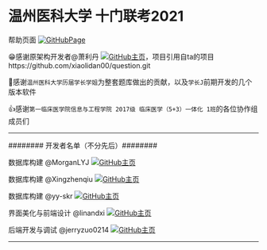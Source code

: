 # 温州医科大学 十门联考2021

帮助页面 [![GitHubPage](https://img.shields.io/badge/Powered_by_GitHub_Page-jerryzuo0214.github.io-green)](https://jerryzuo0214.github.io/Integrated_Examination_Of_Ten_Subjects_WMU/)

:grin:感谢原架构开发者@萧利丹 [![GitHub主页](https://img.shields.io/badge/Originated_by-xiaolidan00-skyblue)](https://github.com/xiaolidan00)，项目引用自ta的项目https://github.com/xiaolidan00/question.git

:clap:感谢`温州医科大学历届学长学姐`为整套题库做出的贡献，以及`学长J`前期开发的几个版本软件

:+1:感谢`第一临床医学院信息与工程学院 2017级 临床医学（5+3）一体化 1班`的各位协作组成员们

---
######## 开发者名单（不分先后）########

数据库构建 @MorganLYJ    [![GitHub主页](https://img.shields.io/badge/Database_Developed_by-MorganLYJ-blue)](https://github.com/MorganLYJ)

数据库构建 @Xingzhenqiu    [![GitHub主页](https://img.shields.io/badge/Database_Developed_by-Xingzhenqiu-blue)](https://github.com/Xingzhenqiu)
 
数据库构建 @yy-skr   [![GitHub主页](https://img.shields.io/badge/Database_Developed_by-yy_skr-blue)](https://github.com/yy-skr)
 
界面美化与前端设计 @linandxi   [![GitHub主页](https://img.shields.io/badge/Interface_Developed_by-linandxi-yellow)](https://github.com/linandxi)
 
后端开发与调试 @jerryzuo0214   [![GitHub主页](https://img.shields.io/badge/Application_Developed_by-jerryzuo0214-brightgreen)](https://github.com/jerryzuo0214)

---
